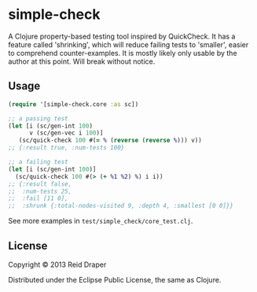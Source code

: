 # simple-check

A Clojure property-based testing tool inspired by QuickCheck. It has a feature
called 'shrinking', which will reduce failing tests to 'smaller', easier to
comprehend counter-examples. It is mostly likely only usable by the author
at this point. Will break without notice.

## Usage

```clojure
(require '[simple-check.core :as sc])

;; a passing test
(let [i (sc/gen-int 100)
      v (sc/gen-vec i 100)]
   (sc/quick-check 100 #(= % (reverse (reverse %))) v))
;; {:result true, :num-tests 100}

;; a failing test
(let [i (sc/gen-int 100)]
  (sc/quick-check 100 #(> (+ %1 %2) %) i i))
;; {:result false,
;;  :num-tests 25,
;;  :fail [11 0],
;;  :shrunk {:total-nodes-visited 9, :depth 4, :smallest [0 0]}}
```

See more examples in `test/simple_check/core_test.clj`.

## License

Copyright © 2013 Reid Draper

Distributed under the Eclipse Public License, the same as Clojure.
